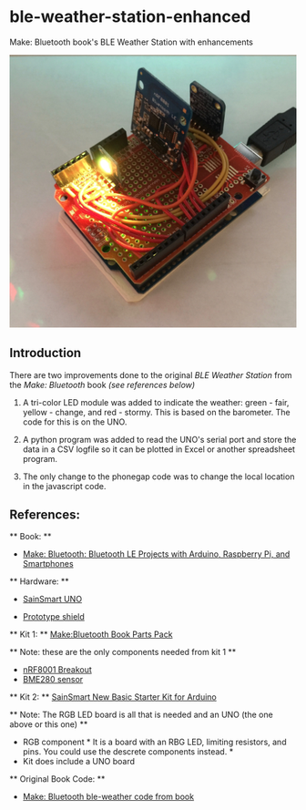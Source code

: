 # ble-weather-station-enhanced
Make: Bluetooth book's BLE Weather Station with enhancements

![alt text](https://raw.githubusercontent.com/CraigDawson/ble-weather-station-enhanced/master/documentation/IMG_4110.jpg)

## Introduction

There are two improvements done to the original *BLE Weather Station* from the *Make: Bluetooth* book *(see references below)*

 1.  A tri-color LED module was added to indicate the weather: green - fair, yellow - change, and red - stormy.  This is based on the barometer.  The code for this is on the UNO.

 1. A python program was added to read the UNO's serial port and store the data in a CSV logfile so it can be plotted in Excel or another spreadsheet program.

 1. The only change to the phonegap code was to change the local location in the javascript code.


## References:

** Book: **

  * [Make: Bluetooth: Bluetooth LE Projects with Arduino, Raspberry Pi, and Smartphones](https://www.amazon.com/gp/product/1457187094/ref=oh_aui_search_detailpage?ie=UTF8&psc=1)


** Hardware: **

  * [SainSmart UNO](https://www.amazon.com/gp/product/B006GX8IAY/ref=oh_aui_search_detailpage?ie=UTF8&psc=1)

  * [Prototype shield](https://www.amazon.com/gp/product/B00Q9YB7PI/ref=oh_aui_detailpage_o09_s00?ie=UTF8&psc=1)


** Kit 1: **   [Make:Bluetooth Book Parts Pack](https://www.adafruit.com/products/3026)

** Note: these are the only components needed from kit 1 **

  * [nRF8001 Breakout](https://www.adafruit.com/product/1697)
  * [BME280 sensor](https://www.adafruit.com/product/2652)


** Kit 2: **  [SainSmart New Basic Starter Kit for Arduino](https://www.amazon.com/gp/product/B00UV7KAPM/ref=oh_aui_search_detailpage?ie=UTF8&psc=1)

** Note: The RGB LED board is all that is needed and an UNO (the one above or this one) **

  * RGB component * It is a board with an RBG LED, limiting resistors, and pins. You could use the descrete components instead. *
  * Kit does include a UNO board


** Original Book Code: **

  * [Make: Bluetooth ble-weather code from book](https://github.com/MakeBluetooth/ble-weather)
